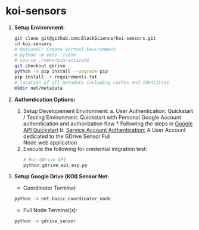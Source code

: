 # koi-sensors


1. **Setup Environment:**
    ```bash
    git clone git@github.com:BlockScience/koi-sensors.git
    cd koi-sensors
    # Optional: Create Virtual Environment
    # python -m venv ./venv
    # source ./venv/bin/activate
    git checkout gdrive
    python -m pip install --upgrade pip
    pip install -r requirements.txt
    # location of all metadata including caches and identities
    mkdir net/metadata
    ```


2. **Authentication Options:**
    1. Setup Developement Environment:
        a. User Authentication: Quickstart / Testing Environment: Quickstart with Personal Google Account authentication and authorization flow
            * Following the steps in [Google API Quickstart](https://developers.google.com/workspace/drive/api/quickstart/python)
        b. [Service Account Authentication:](https://developers.google.com/workspace/guides/create-credentials#service-account) A User Account dedicated to the GDrive Sensor Full   
            Node web application
    2. Execute the following for credential intgration test:
        ```bash
        # Run GDrive API 
        python gdrive_api_exp.py
        ```


3. **Setup Google Drive (KOI) Sensor Net:**

    * Coordinator Terminal:
    ```bash
    python -m net.basic_coordinator_node
    ```

    * Full Node Terminal(s):
    ```bash
    python -m gdrive_sensor
    ```